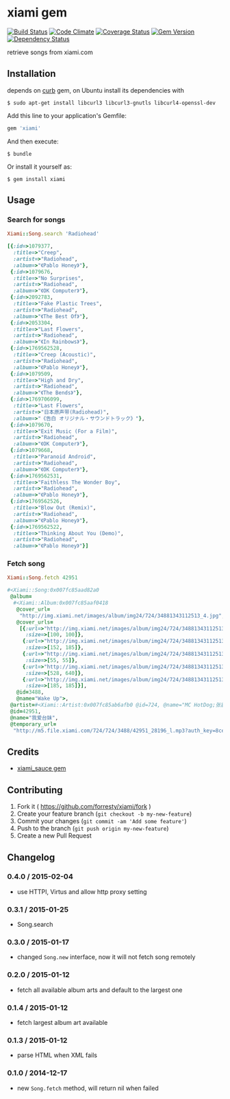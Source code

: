 # xiami gem

[![Build Status](https://travis-ci.org/forresty/xiami.svg)](https://travis-ci.org/forresty/xiami)
[![Code Climate](https://codeclimate.com/github/forresty/xiami/badges/gpa.svg)](https://codeclimate.com/github/forresty/xiami)
[![Coverage Status](https://coveralls.io/repos/forresty/xiami/badge.png)](https://coveralls.io/r/forresty/xiami)
[![Gem Version](https://badge.fury.io/rb/xiami.svg)](http://badge.fury.io/rb/xiami)
[![Dependency Status](https://www.versioneye.com/user/projects/5471d5e19dcf6df5ea000ee9/badge.svg?style=flat)](https://www.versioneye.com/user/projects/5471d5e19dcf6df5ea000ee9)

retrieve songs from xiami.com

## Installation

depends on [curb](https://github.com/taf2/curb) gem, on Ubuntu install its dependencies with

`$ sudo apt-get install libcurl3 libcurl3-gnutls libcurl4-openssl-dev`

Add this line to your application's Gemfile:

```ruby
gem 'xiami'
```

And then execute:

    $ bundle

Or install it yourself as:

    $ gem install xiami


## Usage

### Search for songs

```ruby
Xiami::Song.search 'Radiohead'

[{:id=>1079377,
  :title=>"Creep",
  :artist=>"Radiohead",
  :album=>"《Pablo Honey》"},
 {:id=>1079676,
  :title=>"No Surprises",
  :artist=>"Radiohead",
  :album=>"《OK Computer》"},
 {:id=>2092783,
  :title=>"Fake Plastic Trees",
  :artist=>"Radiohead",
  :album=>"《The Best Of》"},
 {:id=>2053304,
  :title=>"Last Flowers",
  :artist=>"Radiohead",
  :album=>"《In Rainbows》"},
 {:id=>1769562528,
  :title=>"Creep (Acoustic)",
  :artist=>"Radiohead",
  :album=>"《Pablo Honey》"},
 {:id=>1079509,
  :title=>"High and Dry",
  :artist=>"Radiohead",
  :album=>"《The Bends》"},
 {:id=>1769706099,
  :title=>"Last Flowers",
  :artist=>"日本原声带(Radiohead)",
  :album=>"《告白 オリジナル・サウンドトラック》"},
 {:id=>1079670,
  :title=>"Exit Music (For a Film)",
  :artist=>"Radiohead",
  :album=>"《OK Computer》"},
 {:id=>1079668,
  :title=>"Paranoid Android",
  :artist=>"Radiohead",
  :album=>"《OK Computer》"},
 {:id=>1769562531,
  :title=>"Faithless The Wonder Boy",
  :artist=>"Radiohead",
  :album=>"《Pablo Honey》"},
 {:id=>1769562526,
  :title=>"Blow Out (Remix)",
  :artist=>"Radiohead",
  :album=>"《Pablo Honey》"},
 {:id=>1769562522,
  :title=>"Thinking About You (Demo)",
  :artist=>"Radiohead",
  :album=>"《Pablo Honey》"}]
```

### Fetch song

```ruby
Xiami::Song.fetch 42951

#<Xiami::Song:0x007fc85aad82a0
 @album=
  #<Xiami::Album:0x007fc85aaf0418
   @cover_url=
    "http://img.xiami.net/images/album/img24/724/34881343112513_4.jpg",
   @cover_urls=
    [{:url=>"http://img.xiami.net/images/album/img24/724/34881343112513_1.jpg",
      :size=>[100, 100]},
     {:url=>"http://img.xiami.net/images/album/img24/724/34881343112513_2.jpg",
      :size=>[152, 185]},
     {:url=>"http://img.xiami.net/images/album/img24/724/34881343112513_3.jpg",
      :size=>[55, 55]},
     {:url=>"http://img.xiami.net/images/album/img24/724/34881343112513_4.jpg",
      :size=>[528, 640]},
     {:url=>"http://img.xiami.net/images/album/img24/724/34881343112513_5.jpg",
      :size=>[185, 185]}],
   @id=3488,
   @name="Wake Up">,
 @artist=#<Xiami::Artist:0x007fc85ab6afb0 @id=724, @name="MC HotDog;张震岳">,
 @id=42951,
 @name="我爱台妹",
 @temporary_url=
  "http://m5.file.xiami.com/724/724/3488/42951_28196_l.mp3?auth_key=8ce0466ab660aa7d2f35d914f8cdfc67-1421193600-0-null">
```

## Credits

- [xiami_sauce gem](https://github.com/ranmocy/xiami_sauce)

## Contributing

1. Fork it ( https://github.com/forresty/xiami/fork )
2. Create your feature branch (`git checkout -b my-new-feature`)
3. Commit your changes (`git commit -am 'Add some feature'`)
4. Push to the branch (`git push origin my-new-feature`)
5. Create a new Pull Request

## Changelog

### 0.4.0 / 2015-02-04

- use HTTPI, Virtus and allow http proxy setting

### 0.3.1 / 2015-01-25

- Song.search

### 0.3.0 / 2015-01-17

- changed `Song.new` interface, now it will not fetch song remotely

### 0.2.0 / 2015-01-12

- fetch all available album arts and default to the largest one

### 0.1.4 / 2015-01-12

- fetch largest album art available

### 0.1.3 / 2015-01-12

- parse HTML when XML fails

### 0.1.0 / 2014-12-17

- new `Song.fetch` method, will return nil when failed
